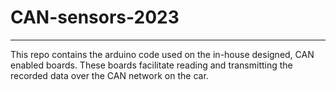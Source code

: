 # CAN-sensors-2023  
---
This repo contains the arduino code used on the in-house designed, CAN enabled boards. These boards facilitate reading and transmitting the recorded data over the CAN network on the car.
